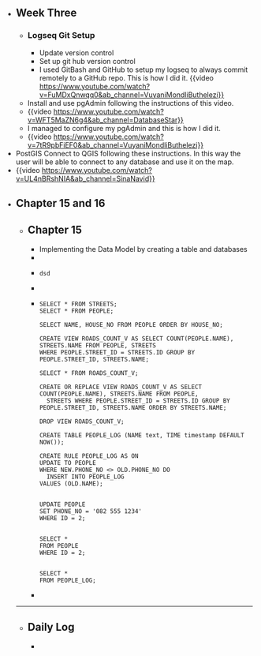 - ## Week Three
	- ### Logseq Git Setup
		- Update version control
		- Set up git hub version control
		- I used GitBash and GitHub to setup my logseq to always commit remotely to a GitHub repo. This is how I did it.
		  {{video https://www.youtube.com/watch?v=FuMDxQnwqq0&ab_channel=VuyaniMondliButhelezi}}
	- Install and use pgAdmin following the instructions of this video.
	- {{video https://www.youtube.com/watch?v=WFT5MaZN6g4&ab_channel=DatabaseStar}}
	- I managed to configure my pgAdmin and this is how I did it.
	- {{video https://www.youtube.com/watch?v=7tR9pbFiEF0&ab_channel=VuyaniMondliButhelezi}}
- PostGIS Connect to QGIS following these instructions. In this way the user will be able to connect to any database and use it on the map.
- {{video https://www.youtube.com/watch?v=UL4nBRshNIA&ab_channel=SinaNavid}}
- ## Chapter 15 and 16
	- ## Chapter 15
		- Implementing the Data Model by creating a table and databases
		- ![<title>](<https://i.imgur.com/J04418t.png>)
		- ```
		  dsd
		  ```
		- ![<title>](<https://i.imgur.com/KjaeAll.png>)
		- ```
		  SELECT * FROM STREETS;
		  SELECT * FROM PEOPLE;
		  
		  SELECT NAME, HOUSE_NO FROM PEOPLE ORDER BY HOUSE_NO;
		  
		  CREATE VIEW ROADS_COUNT_V AS SELECT COUNT(PEOPLE.NAME), STREETS.NAME FROM PEOPLE, STREETS
		  WHERE PEOPLE.STREET_ID = STREETS.ID GROUP BY PEOPLE.STREET_ID, STREETS.NAME;
		  
		  SELECT * FROM ROADS_COUNT_V;
		  
		  CREATE OR REPLACE VIEW ROADS_COUNT_V AS SELECT COUNT(PEOPLE.NAME), STREETS.NAME FROM PEOPLE, 
		  	STREETS WHERE PEOPLE.STREET_ID = STREETS.ID GROUP BY PEOPLE.STREET_ID, STREETS.NAME ORDER BY STREETS.NAME;
		  
		  DROP VIEW ROADS_COUNT_V;
		  
		  CREATE TABLE PEOPLE_LOG (NAME text, TIME timestamp DEFAULT NOW());
		  
		  CREATE RULE PEOPLE_LOG AS ON
		  UPDATE TO PEOPLE
		  WHERE NEW.PHONE_NO <> OLD.PHONE_NO DO
		  	INSERT INTO PEOPLE_LOG
		  VALUES (OLD.NAME);
		  
		  
		  UPDATE PEOPLE
		  SET PHONE_NO = '082 555 1234'
		  WHERE ID = 2;
		  
		  
		  SELECT *
		  FROM PEOPLE
		  WHERE ID = 2;
		  
		  
		  SELECT *
		  FROM PEOPLE_LOG;
		  ```
		-
	- -----
	- ## Daily Log
		-